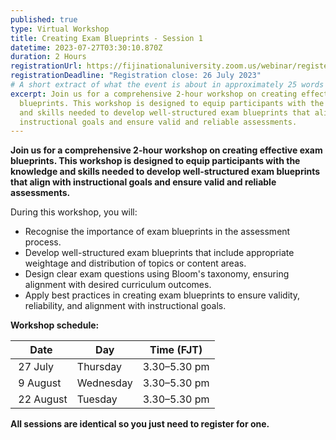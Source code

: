 ```yaml
---
published: true
type: Virtual Workshop
title: Creating Exam Blueprints - Session 1
datetime: 2023-07-27T03:30:10.870Z
duration: 2 Hours
registrationUrl: https://fijinationaluniversity.zoom.us/webinar/register/WN_z31vWFiCTLKWc-v5VLFbNQ
registrationDeadline: "Registration close: 26 July 2023"
# A short extract of what the event is about in approximately 25 words
excerpt: Join us for a comprehensive 2-hour workshop on creating effective exam
  blueprints. This workshop is designed to equip participants with the knowledge
  and skills needed to develop well-structured exam blueprints that align with
  instructional goals and ensure valid and reliable assessments.
---
```

**Join us for a comprehensive 2-hour workshop on creating effective exam blueprints. This workshop is designed to equip participants with the knowledge and skills needed to develop well-structured exam blueprints that align with instructional goals and ensure valid and reliable assessments.**

During this workshop, you will:

* Recognise the importance of exam blueprints in the assessment process.
* Develop well-structured exam blueprints that include appropriate weightage and distribution of topics or content areas.
* Design clear exam questions using Bloom's taxonomy, ensuring alignment with desired curriculum outcomes.
* Apply best practices in creating exam blueprints to ensure validity, reliability, and alignment with instructional goals.

**Workshop schedule:**

| Date        | Day       | Time (FJT)   |
| ----------- | --------- | ------------ |
| ﻿ 27 July   | Thursday  | 3.30–5.30 pm |
| ﻿ 9 August  | Wednesday | 3.30–5.30 pm |
| ﻿ 22 August | Tuesday   | 3.30–5.30 pm |

**All sessions are identical so you just need to register for one.**